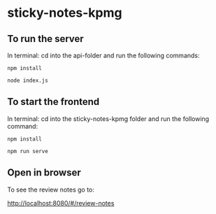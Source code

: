 # sticky-notes-kpmg

## To run the server

In terminal:
cd into the api-folder and run the following commands:

```
npm install
```

```
node index.js
```

## To start the frontend

In terminal:
cd into the sticky-notes-kpmg folder and run the following command:

```
npm install
```

```
npm run serve
```

## Open in browser

To see the review notes go to:

<http://localhost:8080/#/review-notes>
